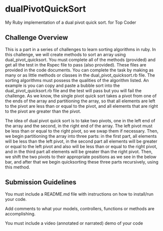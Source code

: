 # dualPivotQuickSort
My Ruby implementation of a dual pivot quick sort. for Top Coder

## Challenge Overview

This is a part in a series of challenges to learn sorting algorithms in ruby. In this challenge, we will create methods to sort an array using dual_pivot_quicksort. You must complete all of the methods (provided) and get all the test in the Rspec file to pass (also provided). These files are provided in the code documents. You can complete the task by making as many or as little methods or classes in the dual_pivot_quicksort.rb file. The sorting algorithms must possess the qualities of the algorithm listed. An example is you can copy and paste a bubble sort into the dual_pivot_quicksort.rb file and the test will pass but you will fail the challenge.
As we know, the single pivot quick sort takes a pivot from one of the ends of the array and partitioning the array, so that all elements are left to the pivot are less than or equal to the pivot, and all elements that are right to the pivot are greater than the pivot.

The idea of dual pivot quick sort is to take two pivots, one in the left end of the array and the second, in the right end of the array. The left pivot must be less than or equal to the right pivot, so we swap them if necessary.
Then, we begin partitioning the array into three parts: in the first part, all elements will be less than the left pivot, in the second part all elements will be greater or equal to the left pivot and also will be less than or equal to the right pivot, and in the third part all elements will be greater than the right pivot. Then, we shift the two pivots to their appropriate positions as we see in the below bar, and after that we begin quicksorting these three parts recursively, using this method.

## Submission Guidelines

You must include a README.md file with instructions on how to install/run your code.

Add comments to what your models, controllers, functions or methods are accomplishing.

You must include a video (annotated or narrated) demo of your code